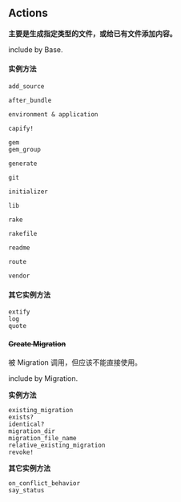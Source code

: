 ## Actions

**主要是生成指定类型的文件，或给已有文件添加内容。**

include by Base.

#### 实例方法

```
add_source

after_bundle

environment & application

capify!

gem
gem_group

generate

git

initializer

lib

rake

rakefile

readme

route

vendor
```

#### 其它实例方法

```
extify
log
quote
```

#### ~~Create Migration~~

被 Migration 调用，但应该不能直接使用。

include by Migration.

**实例方法**

```
existing_migration
exists?
identical?
migration_dir
migration_file_name
relative_existing_migration
revoke!
```

**其它实例方法**

```
on_conflict_behavior
say_status
```
